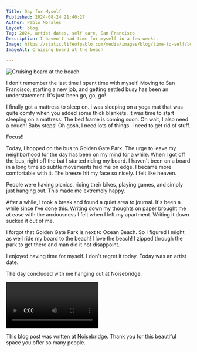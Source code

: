 ```yaml
---
Title: Day for Myself
Published: 2024-08-24 21:40:27
Author: Pablo Morales
Layout: blog
Tag: 2024, artist dates, self care, San Francisco
Description: I haven't had time for myself in a few weeks.
Image: https://static.lifeofpablo.com/media/images/blog/time-to-self/board-ocean-beach.jpg
ImageAlt: Cruising board at the beach

---
```

![Cruising board at the beach](https://static.lifeofpablo.com/media/images/blog/time-to-self/board-ocean-beach.jpg)

I don't remember the last time I spent time with myself. Moving to San Francisco, starting a new job, and getting settled busy has been an understatement. It's just been go, go, go! 

I finally got a mattress to sleep on. I was sleeping on a yoga mat that was quite comfy when you added some thick blankets. It was time to start sleeping on a mattress. The bed frame is coming soon. Oh wait, I also need a couch! Baby steps! Oh gosh, I need lots of things. I need to get rid of stuff. 

Focus!!


Today, I hopped on the bus to Golden Gate Park. The urge to leave my neighborhood for the day has been on my mind for a while.  When I got off the bus, right off the bat I started riding my board. I haven't been on a board in a long time so subtle movements had me on edge. I became more comfortable with it. The breeze hit my face so nicely. I felt like heaven.

People were having picnics, riding their bikes, playing games, and simply just hanging out.  This made me extremely happy. 

After a while, I took a break and found a quiet area to journal. It's been a while since I've done this. Writing down my thoughts on paper brought me at ease with the anxiousness I felt when I left my apartment. Writing it down sucked it out of me. 

I forgot that Golden Gate Park is next to Ocean Beach. So I figured I might as well ride my board to the beach! I love the beach! I zipped through the park to get there and man did it not disappoint. 

I enjoyed having time for myself. I don't regret it today. Today was an artist date.

The day concluded with me hanging out at Noisebridge.





 <video width="50%" controls>
  <source src="https://static.lifeofpablo.com/media/images/blog/time-to-self/heading-to-beach.mp4" type="video/mp4">
  Your browser does not support the video tag.


</video>


This blog post was written at [Noisebridge](https://www.noisebridge.net/wiki/Noisebridge). Thank you for this beautiful space you offer so many people.
